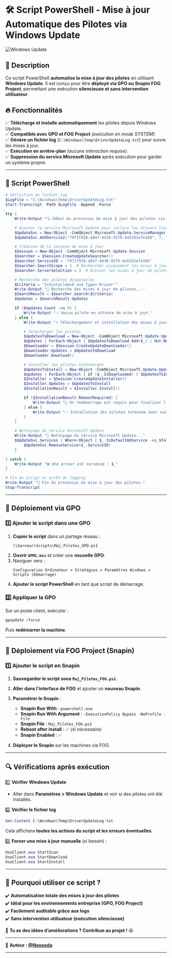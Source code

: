 # 🛠️ Script PowerShell - Mise à jour Automatique des Pilotes via Windows Update

![Windows Update](https://img.shields.io/badge/Windows%20Update-Driver%20Upgrade-blue?style=for-the-badge&logo=windows&logoColor=white)

## 📖 Description
Ce script PowerShell **automatise la mise à jour des pilotes** en utilisant **Windows Update**. Il est conçu pour être **déployé via GPO ou Snapin FOG Project**, permettant une exécution **silencieuse et sans intervention utilisateur**.

## 🔥 Fonctionnalités
✅ **Télécharge et installe automatiquement** les pilotes depuis Windows Update.  
✅ **Compatible avec GPO et FOG Project** *(exécution en mode SYSTEM)*.  
✅ **Génère un fichier log** (`C:\Windows\Temp\DriverUpdateLog.txt`) pour suivre les mises à jour.  
✅ **Exécution en arrière-plan** *(aucune interaction requise)*.  
✅ **Suppression du service Microsoft Update** après exécution pour garder un système propre.  

---

## 📜 **Script PowerShell**
```powershell
# Définition du fichier log
$LogFile = "C:\Windows\Temp\DriverUpdateLog.txt"
Start-Transcript -Path $LogFile -Append -Force

try {
    Write-Output "🔍 Début du processus de mise à jour des pilotes via Windows Update..."

    # Ajouter le service Microsoft Update pour inclure les drivers tiers
    $UpdateSvc = New-Object -ComObject Microsoft.Update.ServiceManager
    $UpdateSvc.AddService2("7971f918-a847-4430-9279-4a52d1efe18d", 7, "") | Out-Null

    # Création de la session de mise à jour
    $Session = New-Object -ComObject Microsoft.Update.Session
    $Searcher = $Session.CreateUpdateSearcher()
    $Searcher.ServiceID = '7971f918-a847-4430-9279-4a52d1efe18d'
    $Searcher.SearchScope = 1  # Rechercher uniquement les mises à jour du système
    $Searcher.ServerSelection = 3  # Activer les mises à jour de pilotes tiers

    # Recherche des pilotes disponibles
    $Criteria = "IsInstalled=0 and Type='Driver'"
    Write-Output "🔎 Recherche des mises à jour de pilotes..."
    $SearchResult = $Searcher.Search($Criteria)
    $Updates = $SearchResult.Updates

    if ($Updates.Count -eq 0) {
        Write-Output "✅ Aucun pilote en attente de mise à jour."
    } else {
        Write-Output "⬇️ Téléchargement et installation des mises à jour détectées..."

        # Télécharger les pilotes
        $UpdatesToDownload = New-Object -ComObject Microsoft.Update.UpdateColl
        $Updates | ForEach-Object { $UpdatesToDownload.Add($_) | Out-Null }
        $Downloader = $Session.CreateUpdateDownloader()
        $Downloader.Updates = $UpdatesToDownload
        $Downloader.Download()

        # Installer les pilotes téléchargés
        $UpdatesToInstall = New-Object -ComObject Microsoft.Update.UpdateColl
        $Updates | ForEach-Object { if ($_.IsDownloaded) { $UpdatesToInstall.Add($_) | Out-Null } }
        $Installer = $Session.CreateUpdateInstaller()
        $Installer.Updates = $UpdatesToInstall
        $InstallationResult = $Installer.Install()

        if ($InstallationResult.RebootRequired) {
            Write-Output "🔴 Un redémarrage est requis pour finaliser l'installation des pilotes."
        } else {
            Write-Output "✅ Installation des pilotes terminée avec succès."
        }
    }

    # Nettoyage du service Microsoft Update
    Write-Output "🧹 Nettoyage du service Microsoft Update..."
    $UpdateSvc.Services | Where-Object { $_.IsDefaultAUService -eq $false -and $_.ServiceID -eq "7971f918-a847-4430-9279-4a52d1efe18d" } | ForEach-Object {
        $UpdateSvc.RemoveService($_.ServiceID)
    }

} catch {
    Write-Output "❌ Une erreur est survenue : $_"
}

# Fin du script et arrêt du logging
Write-Output "🎯 Fin du processus de mise à jour des pilotes."
Stop-Transcript
```

---

## 🚀 **Déploiement via GPO**
### **1️⃣ Ajouter le script dans une GPO**
1. **Copier le script** dans un partage réseau :  
   ```
   \\Serveur\Scripts\Maj_Pilotes_GPO.ps1
   ```
2. **Ouvrir `GPMC.msc`** et créer une **nouvelle GPO**.
3. Naviguer vers :
   ```
   Configuration Ordinateur > Stratégies > Paramètres Windows > Scripts (Démarrage)
   ```
4. **Ajouter le script PowerShell** en tant que script de démarrage.

### **2️⃣ Appliquer la GPO**
Sur un poste client, exécuter :
```powershell
gpupdate /force
```
Puis **redémarrer la machine**.

---

## 🎯 **Déploiement via FOG Project (Snapin)**
### **1️⃣ Ajouter le script en Snapin**
1. **Sauvegarder le script sous `Maj_Pilotes_FOG.ps1`**.
2. **Aller dans l'interface de FOG** et ajouter un **nouveau Snapin**.
3. **Paramétrer le Snapin** :
   - **Snapin Run With** : `powershell.exe`
   - **Snapin Run With Argument** : `-ExecutionPolicy Bypass -NoProfile -File`
   - **Snapin File** : `Maj_Pilotes_FOG.ps1`
   - **Reboot after install** : ✅ *(si nécessaire)*
   - **Snapin Enabled** : ✅

4. **Déployer le Snapin** sur les machines via FOG.

---

## 🔍 **Vérifications après exécution**
1️⃣ **Vérifier Windows Update**  
   - Aller dans **Paramètres > Windows Update** et voir si des pilotes ont été installés.  

2️⃣ **Vérifier le fichier log**  
   ```powershell
   Get-Content C:\Windows\Temp\DriverUpdateLog.txt
   ```
   Cela affichera **toutes les actions du script et les erreurs éventuelles**.

3️⃣ **Forcer une mise à jour manuelle** (si besoin) :
   ```powershell
   UsoClient.exe StartScan
   UsoClient.exe StartDownload
   UsoClient.exe StartInstall
   ```

---

## 📌 **Pourquoi utiliser ce script ?**
✔️ **Automatisation totale des mises à jour des pilotes**  
✔️ **Idéal pour les environnements entreprise (GPO, FOG Project)**  
✔️ **Facilement auditable grâce aux logs**  
✔️ **Sans intervention utilisateur (exécution silencieuse)**  

📢 **Tu as des idées d’améliorations ? Contribue au projet !** 😃  

---
🔗 **Auteur : [@Neosoda](https://github.com/neosoda)**  

---
